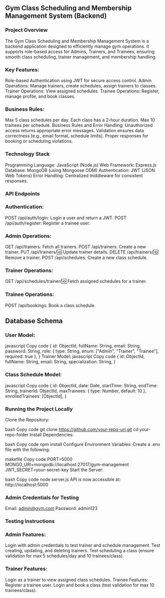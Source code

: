 ## Gym Class Scheduling and Membership Management System (Backend)
### Project Overview
The Gym Class Scheduling and Membership Management System is a backend application designed to efficiently manage gym operations. It supports role-based access for Admins, Trainers, and Trainees, ensuring smooth class scheduling, trainer management, and membership handling.

### Key Features:
Role-based Authentication using JWT for secure access control.
Admin Operations: Manage trainers, create schedules, assign trainers to classes.
Trainer Operations: View assigned schedules.
Trainee Operations: Register, manage profile, and book classes.

### Business Rules:
Max 5 class schedules per day.
Each class has a 2-hour duration.
Max 10 trainees per schedule.
Business Rules and Error Handling:
Unauthorized access returns appropriate error messages.
Validation ensures data correctness (e.g., email format, schedule limits).
Proper responses for booking or scheduling violations.

### Technology Stack
Programming Language: JavaScript (Node.js)
Web Framework: Express.js
Database: MongoDB (using Mongoose ODM)
Authentication: JWT (JSON Web Tokens)
Error Handling: Centralized middleware for consistent responses.

### API Endpoints

### Authentication:
POST /api/auth/login: Login a user and return a JWT.
POST /api/auth/register: Register a trainee user.

### Admin Operations:
GET /api/trainers: Fetch all trainers.
POST /api/trainers: Create a new trainer.
PUT /api/trainers/:id: Update trainer details.
DELETE /api/trainers/:id: Remove a trainer.
POST /api/schedules: Create a new class schedule.

### Trainer Operations:
GET /api/schedules/trainer/:id: Fetch assigned schedules for a trainer.

### Trainee Operations:
POST /api/bookings: Book a class schedule.

## Database Schema
### User Model:
javascript
Copy code
{
  id: ObjectId,
  fullName: String,
  email: String,
  password: String,
  role: { type: String, enum: ["Admin", "Trainer", "Trainee"], required: true },
}
Trainer Model:
javascript
Copy code
{
  id: ObjectId,
  fullName: String,
  email: String,
  specialization: String,
}

### Class Schedule Model:
javascript
Copy code
{
  id: ObjectId,
  date: Date,
  startTime: String,
  endTime: String,
  trainerId: ObjectId,
  maxTrainees: { type: Number, default: 10 },
  enrolledTrainees: [ObjectId],
}



### Running the Project Locally
Clone the Repository:

bash
Copy code
git clone https://github.com/your-repo-url.git
cd your-repo-folder
Install Dependencies:

bash
Copy code
npm install
Configure Environment Variables: Create a .env file with the following:

makefile
Copy code
PORT=5000
MONGO_URI=mongodb://localhost:27017/gym-management
JWT_SECRET=your-secret-key
Start the Server:

bash
Copy code
node server.js
API is now accessible at: http://localhost:5000

### Admin Credentials for Testing
Email: admin@gym.com
Password: admin123

### Testing Instructions

### Admin Features:
Login with admin credentials to test trainer and schedule management.
Test creating, updating, and deleting trainers.
Test scheduling a class (ensure validation for max 5 schedules/day and 10 trainees/class).

### Trainer Features:
Login as a trainer to view assigned class schedules.
Trainee Features:
Register a trainee user.
Login and book a class (test validation for max 10 trainees/class).

